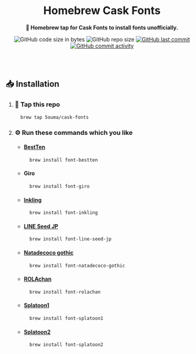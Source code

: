 <h1 align="center">Homebrew Cask Fonts</h1>

<div align="center">

**🍺 Homebrew tap for Cask Fonts to install fonts unofficially.**

![GitHub code size in bytes](https://img.shields.io/github/languages/code-size/5ouma/homebrew-cask-fonts?style=flat-square)
![GitHub repo size](https://img.shields.io/github/repo-size/5ouma/homebrew-cask-fonts?style=flat-square)
[![GitHub last commit](https://img.shields.io/github/last-commit/5ouma/homebrew-cask-fonts?style=flat-square)](https://github.com/5ouma/homebrew-cask-fonts/commit/HEAD)
[![GitHub commit activity](https://img.shields.io/github/commit-activity/m/5ouma/homebrew-cask-fonts?style=flat-square)](https://github.com/5ouma/homebrew-cask-fonts/commits/main)

</div>

<br /><br />

## 📥 Installation

1. ### 🚰 Tap this repo

   ```shell
     brew tap 5ouma/cask-fonts
   ```

2. ### ⚙️ Run these commands which you like

   - #### [BestTen](https://flop.fanbox.cc/posts/1918861)

     ```shell
       brew install font-bestten
     ```

   - #### Giro

     ```shell
       brew install font-giro
     ```

   - #### [Inkling](https://frozenpandaman.github.io/inkling.html)

     ```shell
       brew install font-inkling
     ```

   - #### [LINE Seed JP](https://seed.line.me)

     ```shell
       brew install font-line-seed-jp
     ```

   - #### [Natadecoco gothic](https://kashika-labo.com/natadecoco-gothic)

     ```shell
       brew install font-natadecoco-gothic
     ```

   - #### [ROLAchan](https://ozawa.design/store/rolachan)

     ```shell
       brew install font-rolachan
     ```

   - #### [Splatoon1](https://frozenpandaman.github.io/inkling.html)

     ```shell
       brew install font-splatoon1
     ```

   - #### [Splatoon2](https://frozenpandaman.github.io/inkling.html)

     ```shell
       brew install font-splatoon2
     ```
